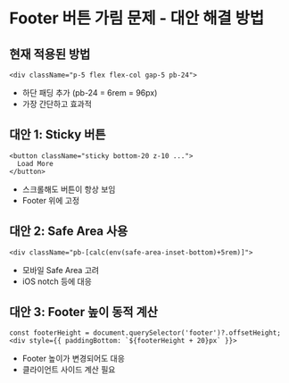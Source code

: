# Footer 버튼 가림 문제 - 대안 해결 방법

## 현재 적용된 방법
```tsx
<div className="p-5 flex flex-col gap-5 pb-24">
```
- 하단 패딩 추가 (pb-24 = 6rem = 96px)
- 가장 간단하고 효과적

## 대안 1: Sticky 버튼
```tsx
<button className="sticky bottom-20 z-10 ...">
  Load More
</button>
```
- 스크롤해도 버튼이 항상 보임
- Footer 위에 고정

## 대안 2: Safe Area 사용
```tsx
<div className="pb-[calc(env(safe-area-inset-bottom)+5rem)]">
```
- 모바일 Safe Area 고려
- iOS notch 등에 대응

## 대안 3: Footer 높이 동적 계산
```tsx
const footerHeight = document.querySelector('footer')?.offsetHeight;
<div style={{ paddingBottom: `${footerHeight + 20}px` }}>
```
- Footer 높이가 변경되어도 대응
- 클라이언트 사이드 계산 필요
